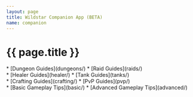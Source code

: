 ```yaml
---
layout: page
title: Wildstar Companion App (BETA)
name: companion
---
```


{{ page.title }}
=====

<div class="four-columns">

<div class="column">
  * [Dungeon Guides](dungeons/)
  * [Raid Guides](raids/)
</div>

<div class="column">
  * [Healer Guides](healer/)
  * [Tank Guides](tanks/)
</div>

<div class="column">
  * [Crafting Guides](crafting/)
  * [PvP Guides](pvp/)
</div>

<div class="column">
  * [Basic Gameplay Tips](basic/)
  * [Advanced Gameplay Tips](advanced/)
</div>

</div>
